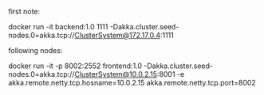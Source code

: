 first note:

docker run -it  backend:1.0 1111 -Dakka.cluster.seed-nodes.0=akka.tcp://ClusterSystem@172.17.0.4:1111

following nodes:

docker run -it -p 8002:2552   frontend:1.0 -Dakka.cluster.seed-nodes.0=akka.tcp://ClusterSystem@10.0.2.15:8001 -e akka.remote.netty.tcp.hosname=10.0.2.15 akka.remote.netty.tcp.port=8002
